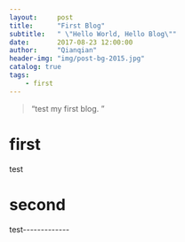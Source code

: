 ```yaml
---
layout:     post
title:      "First Blog"
subtitle:   " \"Hello World, Hello Blog\""
date:       2017-08-23 12:00:00
author:     "Qianqian"
header-img: "img/post-bg-2015.jpg"
catalog: true
tags:
    - first
---
```


> “test my first blog. ”

# first 

test 

# second

test-------------

